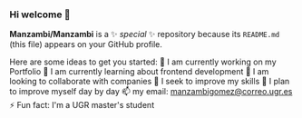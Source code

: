 ### Hi welcome  👋


**Manzambi/Manzambi** is a ✨ _special_ ✨ repository because its `README.md` (this file) appears on your GitHub profile.

Here are some ideas to get you started:
🔭 I am currently working on my Portfolio
🌱 I am currently learning about frontend development
👯 I am looking to collaborate with companies
🤔 I seek to improve my skills
💬 I plan to improve myself day by day
📫 my email: manzambigomez@correo.ugr.es
⚡ Fun fact: I'm a UGR master's student
